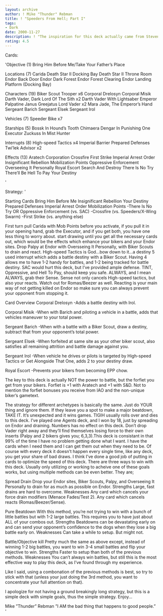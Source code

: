 ```yaml
---
layout: archive
author: ! Mike "Thunder" Rebman
title: ! "Speeders From Hell; Part I"
tags:
- Dark
date: 2000-11-27
description: ! "The inspiration for this deck actually came from Steven Lewis’ Light Side Speederholics Anonymous deck. Simple yet effective; spread, battle and drain..."
rating: 4.5
---
```

Cards: 

'Objective (1)
Bring Him Before Me/Take Your Father’s Place

Locations (7)
Carida
Death Star II Docking Bay
Death Star II Throne Room
Endor Back Door
Endor Dark Forest
Endor Forest Clearing
Endor Landing Platform (Docking Bay)

Characters (19)
Biker Scout Trooper x6
Corporal Drelosyn
Corporal Misik
Darth Vader, Dark Lord Of The Sith x2
Darth Vader With Lightsaber
Emperor Palpatine
Janus Greejatus
Lord Vader x2
Mara Jade, The Emperor’s Hand
Sergeant Barich
Sergeant Elsek
Sergeant Irol

Vehicles (7)
Speeder Bike x7

Starships (5)
Bossk In Hound’s Tooth
Chimaera
Dengar In Punishing One
Executor
Zuckuss In Mist Hunter

Interrupts (8)
High-speed Tactics x4
Imperial Barrier
Prepared Defenses
Twi’lek Advisor x2

Effects (13)
Aratech Corporation
Crossfire
First Strike
Imperial Arrest Order
Insignificant Rebellion
Mobilization Points
Oppressive Enforcement
Overseeing It Personally
Royal Escort
Search And Destroy
There Is No Try
There’ll Be Hell To Pay
Your Destiny



'

Strategy: '

Starting Cards
Bring Him Before Me
Insignificant Rebellion
Your Destiny
Prepared Defenses
Imperial Arrest Order
Mobilization Points
-There Is No Try OR Oppressive Enforcement (vs. SAC)
-Crossfire (vs. Speeders/X-Wing Swarm)
-First Strike (vs. anything else)

First turn pull Carida with Mob Points before you activate, if you pull it in your opening hand, grab the Executor, and if you get both, you have one less thing to worry about. start drawing until you get all the necessary cards out, which would be the effects which enhance your bikers and your Endor sites. Drop Palpy at Endor with Oversseing It Personally, with Biker Scouts to drain and react. High-speed Tactics is God...bow down to it...a destiny 5 used interrupt which adds a battle destiny with a Biker Scout. Having 4 allows me to have 1-2 handy for battles, and 1-2 being tracked for battle destiny. SAC would hurt this deck, but I’ve provided ample defense. TINT, Oppressive, and Hell To Pay, should keep you safe. ALWAYS, and I mean ALWAYS, grab their Sense. Sense not only cancels High-speed tactics, but also your reacts. Watch out for Romas/Beezer as well. Reacting is your main way of not getting killed on Endor so make sure you can always prevent your opponent from stopping it.

Card Overview
Corporal Drelosyn
-Adds a battle destiny with Irol.

Corporal Misik
-When with Barich and piloting a vehicle in a battle, adds that vehicles maneuver to your total power.

Sergeant Barich
-When with a battle with a Biker Scout, draw a destiny, subtract that from your opponent’s total power.

Sergeant Elsek
-When forfeited at same site as your other biker scout, also satisfies all remaining attrition and battle damage against you.

Sergeant Irol
-When vehicle he drives or pilots is targeted by High-speed Tactics or Get Alongside That One, adds 2 to your destiny draw.

Royal Escort
-Prevents your bikers from becoming EPP chow.

The key to this deck is actually NOT the power to battle, but the forfiet you get from your bikers. Forfiet is +1 with Aratech and +1 with S&D. Not to mention the forfiet bonuses you receive from IAO and the non-unique biker’s gametext.

The strategy for different archetypes is basically the same. Just do YOUR thing and ignore them. If they leave you a spot to make a major beatdown, TAKE IT. It’s unexpected and it wins games. TIGIH usually rolls over and dies to this deck. I’ve played one Agents deck, and I won by 18, just by spreading on Endor and draining. Numbers has no effect on this deck. Don’t drop Vader right away and they’ll find themselves losing force to their own inserts (Palpy and 2 bikers gives you; 6,3,3).This deck is consistant in that 99% of the time I have no problem getting done what I want. I have the cards when I need them and I can get them out when they need to be. Of course with every deck it doesn’t happen every single time, like any deck, you get your share of bad draws. I think I’ve done a good job of putting in cards to optimize the speed of this deck. There are three ways to win with this deck. Usually only utilizing or working to acheive one of these goals works, but using multiple methods can be even better. They are;

Spread Drain
Drop your Endor sites, Biker Scouts, Palpy, and Overseeing It Personally to drain for as much as possible on Endor.
Strengths Large, fast drains are hard to overcome.
Weaknesses Any card which cancels your force drain modifiers (Menace Fades/Test 2). Any card which cancels reacts (Romas/Beezer/Sense).

Pure Beatdown
With this method, you’re not trying to win with a bunch of little battles but with 1-2 large battles. This requires you to have just about ALL of your combos out.
Strengths Beatdowns can be devastating early on and can send your opponent’s confidence to the dogs when they lose a big battle early on.
Weaknesses Can take a while to setup. But might not.

Battle/Objective kill
Pretty much the same as above except, instead of winning 1-2 big battles, you want to win 3-4 small battles and flip your objective to win.
Strengths Faster to setup than both of the previous methods.
Weaknesses You can’t always win battles, but still this is the most effective way to play this deck, as I’ve found through my experience.

Like I said, using a combonation of the previous methods is best, so try to stick with that (unless your just doing the 3rd method, you want to concentrate your full attention on that).

I apologize for not having a ground breakingly long strategy, but this is a simple deck with simple goals,  thus the simple strategy. Enjoy...

Mike ”Thunder” Rebman
”I AM the bad thing that happens to good people.” '